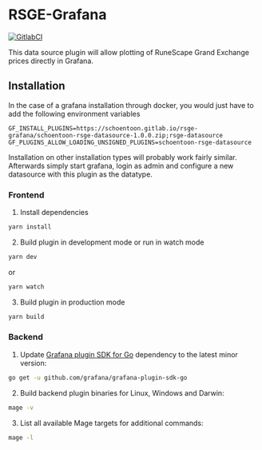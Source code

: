 # RSGE-Grafana

[![GitlabCI](https://gitlab.com/schoentoon/rsge-grafana/badges/master/pipeline.svg)](https://gitlab.com/schoentoon/rsge-grafana)

This data source plugin will allow plotting of RuneScape Grand Exchange prices directly in Grafana.

## Installation

In the case of a grafana installation through docker, you would just have to add the following environment variables
```
GF_INSTALL_PLUGINS=https://schoentoon.gitlab.io/rsge-grafana/schoentoon-rsge-datasource-1.0.0.zip;rsge-datasource
GF_PLUGINS_ALLOW_LOADING_UNSIGNED_PLUGINS=schoentoon-rsge-datasource
```

Installation on other installation types will probably work fairly similar. Afterwards simply start grafana, login as admin and configure a new datasource with this plugin as the datatype.

### Frontend

1. Install dependencies
```BASH
yarn install
```

2. Build plugin in development mode or run in watch mode
```BASH
yarn dev
```
or
```BASH
yarn watch
```
3. Build plugin in production mode
```BASH
yarn build
```

### Backend

1. Update [Grafana plugin SDK for Go](https://grafana.com/docs/grafana/latest/developers/plugins/backend/grafana-plugin-sdk-for-go/) dependency to the latest minor version:

```bash
go get -u github.com/grafana/grafana-plugin-sdk-go
```

2. Build backend plugin binaries for Linux, Windows and Darwin:
```BASH
mage -v
```

3. List all available Mage targets for additional commands:
```BASH
mage -l
```